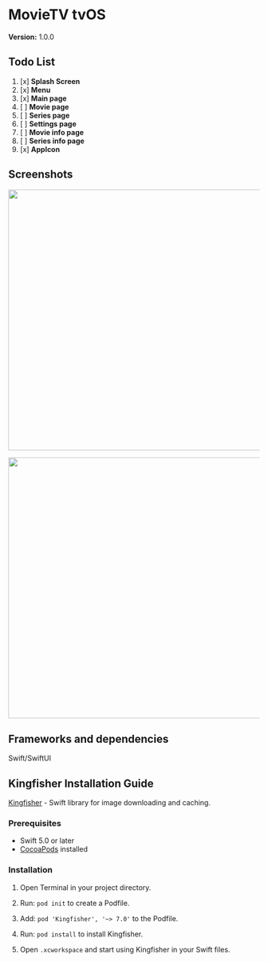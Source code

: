 
# MovieTV tvOS

**Version:** 1.0.0

## Todo List

1. [x]  **Splash Screen** 
2. [x]  **Menu** 
3. [x]  **Main page**
4. [ ]  **Movie page** 
5. [ ]  **Series page** 
6. [ ]  **Settings page** 
7. [ ]  **Movie info page** 
8. [ ]  **Series info page** 
9. [x]  **AppIcon**


## Screenshots

<p align="center"> 
 <img src="Images/poster.png" width="800" height="522">  
</p>  

<p align="center"> 
  <img src="images/menu.png" width="800" height="522">  
</p>  


## Frameworks and dependencies

Swift/SwiftUI 
## Kingfisher Installation Guide

[Kingfisher](https://github.com/onevcat/Kingfisher) - Swift library for image downloading and caching.

### Prerequisites

- Swift 5.0 or later
- [CocoaPods](https://cocoapods.org/) installed

### Installation

1. Open Terminal in your project directory.

2. Run: `pod init` to create a Podfile.

3. Add: `pod 'Kingfisher', '~> 7.0'` to the Podfile.

4. Run: `pod install` to install Kingfisher.

5. Open `.xcworkspace` and start using Kingfisher in your Swift files.
